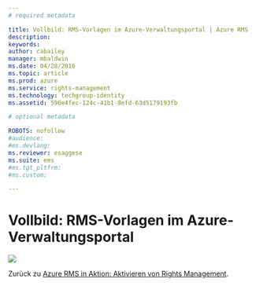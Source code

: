 ```yaml
---
# required metadata

title: Vollbild: RMS-Vorlagen im Azure-Verwaltungsportal | Azure RMS
description:
keywords:
author: cabailey
manager: mbaldwin
ms.date: 04/28/2016
ms.topic: article
ms.prod: azure
ms.service: rights-management
ms.technology: techgroup-identity
ms.assetid: 596e4fec-124c-41b1-8efd-63d5179193fb

# optional metadata

ROBOTS: nofollow
#audience:
#ms.devlang:
ms.reviewer: esaggese
ms.suite: ems
#ms.tgt_pltfrm:
#ms.custom:

---
```


# Vollbild: RMS-Vorlagen im Azure-Verwaltungsportal
![](./media/AzRMS_TemplatesPortal.png)

Zurück zu [Azure RMS in Aktion: Aktivieren von Rights Management](http://technet.microsoft.com/library/jj585026.aspx).



<!--HONumber=Apr16_HO3-->


